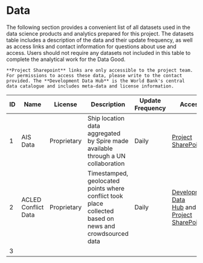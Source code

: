 # Data

The following section provides a convenient list of all datasets used in the data science products and analytics prepared for this project. The datasets table includes a description of the data and their update frequency, as well as access links and contact information for questions about use and access. Users should not require any datasets not included in this table to complete the analytical work for the Data Good.

```{note}
**Project Sharepoint** links are only accessible to the project team. For permissions to access these data, please write to the contact provided. The **Development Data Hub** is the World Bank's central data catalogue and includes meta-data and license information.
```

| ID  | Name                | License     | Description                                                                                            | Update Frequency | Access                                                                                                                                                                                                                                                                                                                           | Contact                                                        |
| --- | ------------------- | ----------- | ------------------------------------------------------------------------------------------------------ | ---------------- | -------------------------------------------------------------------------------------------------------------------------------------------------------------------------------------------------------------------------------------------------------------------------------------------------------------------------------- | -------------------------------------------------------------- |
| 1   | AIS Data            | Proprietary | Ship location data aggregated by Spire made available through a UN collaboration                       | Daily            | [Project SharePoint](https://worldbankgroup.sharepoint.com/:f:/r/teams/DevelopmentDataPartnershipCommunity-WBGroup/Shared%20Documents/Projects/Data%20Lab/Red%20Sea%20Maritime%20Monitoring?csf=1&web=1&e=AHvobA)                                                                                                                | [Andres Chamorro](mailto:achamorroelizond@worldbank.org), GOST |
| 2   | ACLED Conflict Data | Proprietary | Timestamped, geolocated points where conflict took place collected based on news and crowdsourced data | Daily            | [Development Data Hub]((https://datacatalog.worldbank.org/int/search/dataset/0061835/acled---middle-east)) and [Project SharePoint](https://worldbankgroup.sharepoint.com/:f:/r/teams/DevelopmentDataPartnershipCommunity-WBGroup/Shared%20Documents/Projects/Data%20Lab/Red%20Sea%20Maritime%20Monitoring?csf=1&web=1&e=AHvobA) | [Sahiti Sarva](mailto:ssarva@worldbank.org), Data Lab          |
| 3   |                     |             |                                                                                                        |                  |                                                                                                                                                                                                                                                                                                                                  |                                                                |
